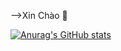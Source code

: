  -->Xin Chào 👋
 
[![Anurag's GitHub stats](https://github-readme-stats.vercel.app/api?username=manhvipro123&show_icons=true&theme=radical)](https://github.com/anuraghazra/github-readme-stats)
